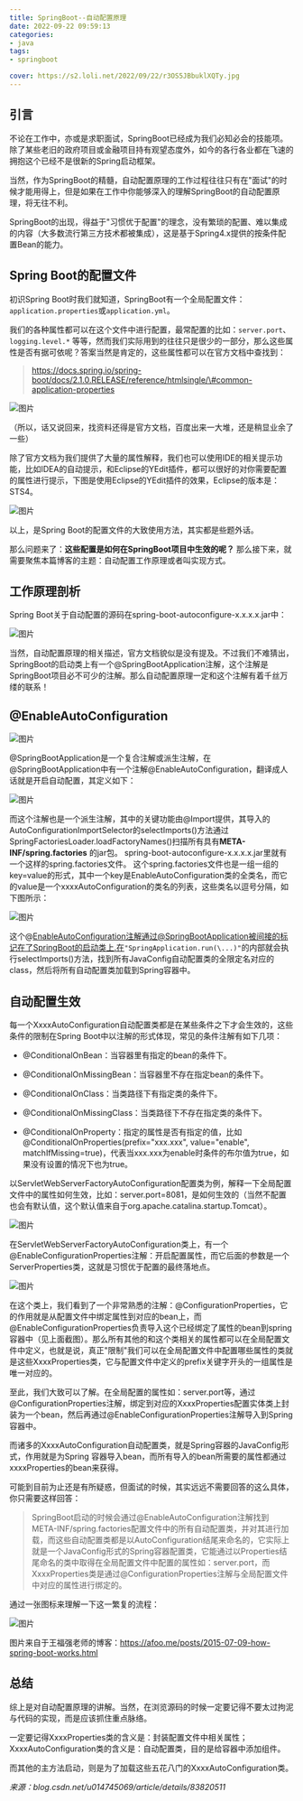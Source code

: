 ```yaml
---
title: SpringBoot--自动配置原理
date: 2022-09-22 09:59:13
categories:
- java
tags:
- springboot

cover: https://s2.loli.net/2022/09/22/r3OS5JBbuklXQTy.jpg
---
```

引言
----

不论在工作中，亦或是求职面试，SpringBoot已经成为我们必知必会的技能项。除了某些老旧的政府项目或金融项目持有观望态度外，如今的各行各业都在飞速的拥抱这个已经不是很新的Spring启动框架。

当然，作为SpringBoot的精髓，自动配置原理的工作过程往往只有在"面试"的时候才能用得上，但是如果在工作中你能够深入的理解SpringBoot的自动配置原理，将无往不利。

SpringBoot的出现，得益于"习惯优于配置"的理念，没有繁琐的配置、难以集成的内容（大多数流行第三方技术都被集成），这是基于Spring4.x提供的按条件配置Bean的能力。

Spring Boot的配置文件
---------------------

初识Spring Boot时我们就知道，SpringBoot有一个全局配置文件：`application.properties`或`application.yml`。

我们的各种属性都可以在这个文件中进行配置，最常配置的比如：`server.port`、`logging.level.*` 等等，然而我们实际用到的往往只是很少的一部分，那么这些属性是否有据可依呢？答案当然是肯定的，这些属性都可以在官方文档中查找到：

> https://docs.spring.io/spring-boot/docs/2.1.0.RELEASE/reference/htmlsingle/\#common-application-properties

![图片](./springboot-start-20220922/640(1).png)

（所以，话又说回来，找资料还得是官方文档，百度出来一大堆，还是稍显业余了一些）

除了官方文档为我们提供了大量的属性解释，我们也可以使用IDE的相关提示功能，比如IDEA的自动提示，和Eclipse的YEdit插件，都可以很好的对你需要配置的属性进行提示，下图是使用Eclipse的YEdit插件的效果，Eclipse的版本是：STS4。

![图片](./springboot-start-20220922/640(2).png)

以上，是Spring Boot的配置文件的大致使用方法，其实都是些题外话。

那么问题来了：**这些配置是如何在SpringBoot项目中生效的呢？** 那么接下来，就需要聚焦本篇博客的主题：自动配置工作原理或者叫实现方式。

工作原理剖析
------------

Spring Boot关于自动配置的源码在spring-boot-autoconfigure-x.x.x.x.jar中：

![图片](./springboot-start-20220922/640(3).png)

当然，自动配置原理的相关描述，官方文档貌似是没有提及。不过我们不难猜出，SpringBoot的启动类上有一个@SpringBootApplication注解，这个注解是SpringBoot项目必不可少的注解。那么自动配置原理一定和这个注解有着千丝万缕的联系！

@EnableAutoConfiguration
-------------------------

![图片](./springboot-start-20220922/640(4).png)

@SpringBootApplication是一个复合注解或派生注解，在@SpringBootApplication中有一个注解@EnableAutoConfiguration，翻译成人话就是开启自动配置，其定义如下：

![图片](./springboot-start-20220922/640(5).png)

而这个注解也是一个派生注解，其中的关键功能由@Import提供，其导入的AutoConfigurationImportSelector的selectImports()方法通过SpringFactoriesLoader.loadFactoryNames()扫描所有具有**META-INF/spring.factories** 的jar包。
spring-boot-autoconfigure-x.x.x.x.jar里就有一个这样的spring.factories文件。
这个spring.factories文件也是一组一组的key=value的形式，其中一个key是EnableAutoConfiguration类的全类名，而它的value是一个xxxxAutoConfiguration的类名的列表，这些类名以逗号分隔，如下图所示：

![图片](./springboot-start-20220922/640(6).png)

这个@EnableAutoConfiguration注解通过@SpringBootApplication被间接的标记在了SpringBoot的启动类上.在`"SpringApplication.run(\...)"`的内部就会执行selectImports()方法，找到所有JavaConfig自动配置类的全限定名对应的class，然后将所有自动配置类加载到Spring容器中。


自动配置生效
------------

每一个XxxxAutoConfiguration自动配置类都是在某些条件之下才会生效的，这些条件的限制在Spring
Boot中以注解的形式体现，常见的条件注解有如下几项：

-   @ConditionalOnBean：当容器里有指定的bean的条件下。

-   @ConditionalOnMissingBean：当容器里不存在指定bean的条件下。

-   @ConditionalOnClass：当类路径下有指定类的条件下。

-   @ConditionalOnMissingClass：当类路径下不存在指定类的条件下。

-   @ConditionalOnProperty：指定的属性是否有指定的值，比如@ConditionalOnProperties(prefix="xxx.xxx",
    value="enable",
    matchIfMissing=true)，代表当xxx.xxx为enable时条件的布尔值为true，如果没有设置的情况下也为true。

以ServletWebServerFactoryAutoConfiguration配置类为例，解释一下全局配置文件中的属性如何生效，比如：server.port=8081，是如何生效的（当然不配置也会有默认值，这个默认值来自于org.apache.catalina.startup.Tomcat）。

![图片](./springboot-start-20220922/640(7).png)

在ServletWebServerFactoryAutoConfiguration类上，有一个@EnableConfigurationProperties注解：开启配置属性，而它后面的参数是一个ServerProperties类，这就是习惯优于配置的最终落地点。

![图片](./springboot-start-20220922/640(8).png)

在这个类上，我们看到了一个非常熟悉的注解：@ConfigurationProperties，它的作用就是从配置文件中绑定属性到对应的bean上，而@EnableConfigurationProperties负责导入这个已经绑定了属性的bean到spring容器中（见上面截图）。那么所有其他的和这个类相关的属性都可以在全局配置文件中定义，也就是说，真正"限制"我们可以在全局配置文件中配置哪些属性的类就是这些XxxxProperties类，它与配置文件中定义的prefix关键字开头的一组属性是唯一对应的。

至此，我们大致可以了解。在全局配置的属性如：server.port等，通过@ConfigurationProperties注解，绑定到对应的XxxxProperties配置实体类上封装为一个bean，然后再通过@EnableConfigurationProperties注解导入到Spring容器中。

而诸多的XxxxAutoConfiguration自动配置类，就是Spring容器的JavaConfig形式，作用就是为Spring
容器导入bean，而所有导入的bean所需要的属性都通过xxxxProperties的bean来获得。

可能到目前为止还是有所疑惑，但面试的时候，其实远远不需要回答的这么具体，你只需要这样回答：

> SpringBoot启动的时候会通过@EnableAutoConfiguration注解找到META-INF/spring.factories配置文件中的所有自动配置类，并对其进行加载，而这些自动配置类都是以AutoConfiguration结尾来命名的，它实际上就是一个JavaConfig形式的Spring容器配置类，它能通过以Properties结尾命名的类中取得在全局配置文件中配置的属性如：server.port，而XxxxProperties类是通过@ConfigurationProperties注解与全局配置文件中对应的属性进行绑定的。

通过一张图标来理解一下这一繁复的流程：

![图片](./springboot-start-20220922/640(9).png)

图片来自于王福强老师的博客：https://afoo.me/posts/2015-07-09-how-spring-boot-works.html

总结
----

综上是对自动配置原理的讲解。当然，在浏览源码的时候一定要记得不要太过拘泥与代码的实现，而是应该抓住重点脉络。

一定要记得XxxxProperties类的含义是：封装配置文件中相关属性；XxxxAutoConfiguration类的含义是：自动配置类，目的是给容器中添加组件。

而其他的主方法启动，则是为了加载这些五花八门的XxxxAutoConfiguration类。

*来源：blog.csdn.net/u014745069/article/details/83820511*


